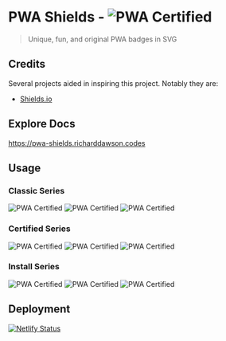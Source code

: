 # PWA Shields - ![PWA Certified](https://pwa-shields.richarddawson.codes/classic/purple.svg)
> Unique, fun, and original PWA badges in SVG

## Credits
Several projects aided in inspiring this project. Notably they are:

- [Shields.io](https://github.com/badges/shields)

## Explore Docs
<https://pwa-shields.richarddawson.codes>

## Usage

### Classic Series
![PWA Certified](https://pwa-shields.richarddawson.codes/classic/gray.svg)
![PWA Certified](https://pwa-shields.richarddawson.codes/classic/purple.svg)
![PWA Certified](https://pwa-shields.richarddawson.codes/classic/green.svg)

### Certified Series
![PWA Certified](https://pwa-shields.richarddawson.codes/certified/gray.svg)
![PWA Certified](https://pwa-shields.richarddawson.codes/certified/purple.svg)
![PWA Certified](https://pwa-shields.richarddawson.codes/certified/green.svg)

### Install Series
![PWA Certified](https://pwa-shields.richarddawson.codes/install/gray.svg)
![PWA Certified](https://pwa-shields.richarddawson.codes/install/purple.svg)
![PWA Certified](https://pwa-shields.richarddawson.codes/install/green.svg)

## Deployment
[![Netlify Status](https://api.netlify.com/api/v1/badges/6b847872-2e80-45dd-8dc0-5490bd7d6acd/deploy-status)](https://app.netlify.com/sites/rtd-pwa-shields/deploys)
